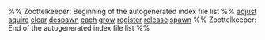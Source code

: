 %% Zoottelkeeper: Beginning of the autogenerated index file list  %%
 [adjust](adjust.md)
 [aquire](aquire.md)
 [clear](clear.md)
 [despawn](despawn.md)
 [each](each.md)
 [grow](grow.md)
 [register](register.md)
 [release](release.md)
 [spawn](spawn.md)
%% Zoottelkeeper: End of the autogenerated index file list  %%
